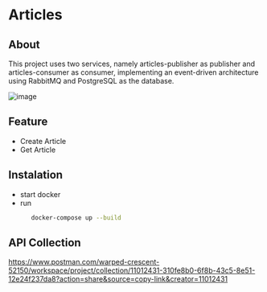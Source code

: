 # Articles 
## About
This project uses two services, namely articles-publisher as publisher and articles-consumer as consumer, implementing an event-driven architecture using RabbitMQ and PostgreSQL as the database.

![image](https://github.com/user-attachments/assets/33ac273a-7195-442d-83d3-f0f0e43eb038)

## Feature
- Create Article
- Get Article

## Instalation
- start docker
- run
  ```bash
     docker-compose up --build

## API Collection
https://www.postman.com/warped-crescent-52150/workspace/project/collection/11012431-310fe8b0-6f8b-43c5-8e51-12e24f237da8?action=share&source=copy-link&creator=11012431
